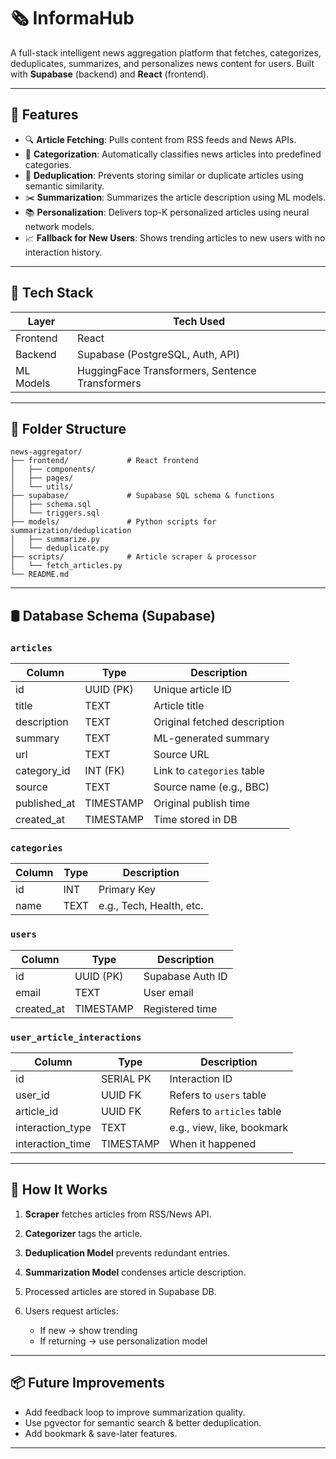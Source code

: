 # 🗞️ InformaHub

A full-stack intelligent news aggregation platform that fetches, categorizes, deduplicates, summarizes, and personalizes news content for users. Built with **Supabase** (backend) and **React** (frontend).

---

## 📌 Features

* 🔍 **Article Fetching**: Pulls content from RSS feeds and News APIs.
* 🧠 **Categorization**: Automatically classifies news articles into predefined categories.
* 🔁 **Deduplication**: Prevents storing similar or duplicate articles using semantic similarity.
* ✂️ **Summarization**: Summarizes the article description using ML models.
* 📚 **Personalization**: Delivers top-K personalized articles using neural network models.
* 📈 **Fallback for New Users**: Shows trending articles to new users with no interaction history.

---

## 🧱 Tech Stack

| Layer     | Tech Used                                       |
| --------- | ----------------------------------------------- |
| Frontend  | React                                           |
| Backend   | Supabase (PostgreSQL, Auth, API)                |
| ML Models | HuggingFace Transformers, Sentence Transformers |

---

## 📂 Folder Structure

```
news-aggregator/
├── frontend/             # React frontend
│   ├── components/
│   ├── pages/
│   └── utils/
├── supabase/             # Supabase SQL schema & functions
│   ├── schema.sql
│   └── triggers.sql
├── models/               # Python scripts for summarization/deduplication
│   ├── summarize.py
│   └── deduplicate.py
├── scripts/              # Article scraper & processor
│   └── fetch_articles.py
└── README.md
```

---

## 🛢️ Database Schema (Supabase)

### `articles`

| Column        | Type      | Description                  |
| ------------- | --------- | ---------------------------- |
| id            | UUID (PK) | Unique article ID            |
| title         | TEXT      | Article title                |
| description   | TEXT      | Original fetched description |
| summary       | TEXT      | ML-generated summary         |
| url           | TEXT      | Source URL                   |
| category\_id  | INT (FK)  | Link to `categories` table   |
| source        | TEXT      | Source name (e.g., BBC)      |
| published\_at | TIMESTAMP | Original publish time        |
| created\_at   | TIMESTAMP | Time stored in DB            |

### `categories`

| Column | Type | Description              |
| ------ | ---- | ------------------------ |
| id     | INT  | Primary Key              |
| name   | TEXT | e.g., Tech, Health, etc. |

### `users`

| Column      | Type      | Description      |
| ----------- | --------- | ---------------- |
| id          | UUID (PK) | Supabase Auth ID |
| email       | TEXT      | User email       |
| created\_at | TIMESTAMP | Registered time  |

### `user_article_interactions`

| Column            | Type      | Description                |
| ----------------- | --------- | -------------------------- |
| id                | SERIAL PK | Interaction ID             |
| user\_id          | UUID FK   | Refers to `users` table    |
| article\_id       | UUID FK   | Refers to `articles` table |
| interaction\_type | TEXT      | e.g., view, like, bookmark |
| interaction\_time | TIMESTAMP | When it happened           |

---

## 🚀 How It Works

1. **Scraper** fetches articles from RSS/News API.
2. **Categorizer** tags the article.
3. **Deduplication Model** prevents redundant entries.
4. **Summarization Model** condenses article description.
5. Processed articles are stored in Supabase DB.
6. Users request articles:

   * If new → show trending
   * If returning → use personalization model

---

## 📦 Future Improvements

* Add feedback loop to improve summarization quality.
* Use pgvector for semantic search & better deduplication.
* Add bookmark & save-later features.

---
